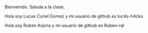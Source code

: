 Bienvenido. Saluda a la clase.

Hola soy Lucas Curiel Gomez y mi usuario de github es luc4s-h4cks

Hola soy Ruben Arjona y mi usuario de github es Ruben-ral 

